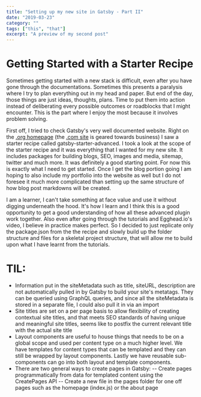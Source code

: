 ```yaml
---
title: "Setting up my new site in Gatsby - Part II"
date: "2019-03-23"
category: ""
tags: ["this", "that"]
excerpt: "A preview of my second post"
---
```


# Getting Started with a Starter Recipe

Sometimes getting started with a new stack is difficult, even after you have gone through the documentations. Sometimes this presents a paralysis where I try to plan everything out in my head and paper. But end of the day, those things are just ideas, thoughts, plans. Time to put them into action instead of deliberating every possible outcomes or roadblocks that I might encounter. This is the part where I enjoy the most because it involves problem solving.

First off, I tried to check Gatsby's very well documented website. Right on the [.org homepage](https://www.gatsbyjs.org) (the [.com site](https://www.gatsbyjs.com/) is geared towards business) I saw a starter recipe called gatsby-starter-advanced. I took a look at the scope of the starter recipe and it was everything that I wanted for my new site. It includes packages for building blogs, SEO, images and media, sitemap, twitter and much more. It was definitely a good starting point. For now this is exactly what I need to get started. Once I get the blog portion going I am hoping to also include my portfolio into the website as well but I do not foresee it much more complicated than setting up the same structure of how blog post markdowns will be created.

I am a learner, I can't take something at face value and use it without digging underneath the hood. It's how I learn and I think this is a good opportunity to get a good understanding of how all these advanced plugin work together. Also even after going through the tutorials and Egghead.io's video, I believe in practice makes perfect. So I decided to just replicate only the package.json from the the recipe and slowly build up the folder structure and files for a skeletal project structure, that will allow me to build upon what I have learnt from the tutorials.

# TIL:

- Information put in the siteMetadata such as title, siteURL, description are not automatically pulled in by Gatsby to build your site's metatags. They can be queried using GraphQL queries, and since all the siteMetadata is stored in a separate file, I could also pull it in via an import
- Site titles are set on a per page basis to allow flexibility of creating contextual site titles, and that meets SEO standards of having unique and meaningful site titles, seems like to postfix the current relevant title with the actual site title
- Layout components are useful to house things that needs to be on a global scope and used per content type on a much higher level. We have templates for content types that can be templated and they can still be wrapped by layout components. Lastly we have reusable sub-components can go into both layout and template components.
- There are two general ways to create pages in Gatsby:
  -- Create pages programmatically from data for templated content using the CreatePages API
  -- Create a new file in the pages folder for one off pages such as the homepage (index.js) or the about page
